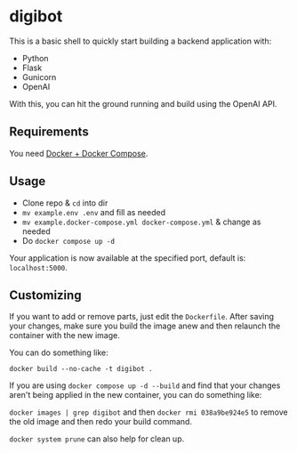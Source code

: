 # digibot

This is a basic shell to quickly start building a backend application with:

- Python
- Flask
- Gunicorn
- OpenAI

With this, you can hit the ground running and build using the OpenAI API.

## Requirements

You need [Docker + Docker Compose](https://docs.docker.com/engine/install/ubuntu/).

## Usage

- Clone repo & `cd` into dir
- `mv example.env .env` and fill as needed
- `mv example.docker-compose.yml docker-compose.yml` & change as needed
- Do `docker compose up -d`

Your application is now available at the specified port, default is: `localhost:5000`.

## Customizing

If you want to add or remove parts, just edit the `Dockerfile`. After saving your changes, make sure you build the image anew and then relaunch the container with the new image.

You can do something like:

`docker build --no-cache -t digibot .`

If you are using `docker compose up -d --build` and find that your changes aren't being applied in the new container, you can do something like:

`docker images | grep digibot` and then `docker rmi 038a9be924e5` to remove the old image and then redo your build command.

`docker system prune` can also help for clean up.